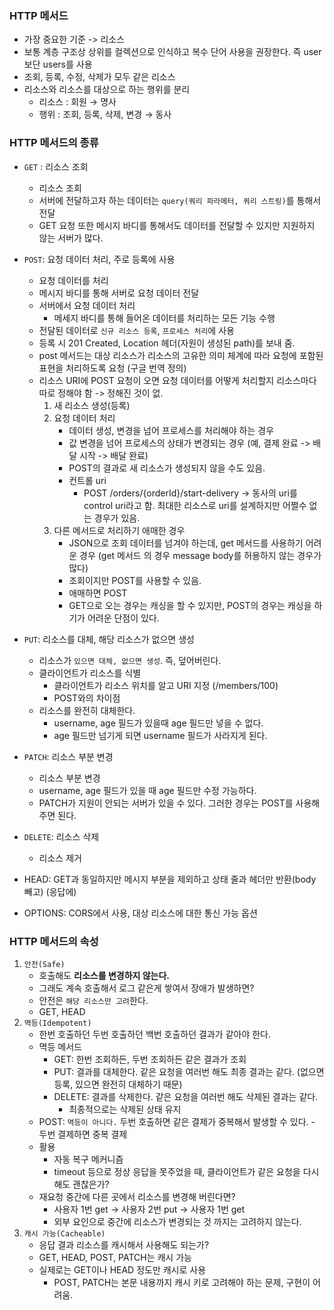 ### HTTP 메서드
- 가장 중요한 기준 -> 리소스
- 보통 계층 구조상 상위를 컬렉션으로 인식하고 복수 단어 사용을 권장한다. 즉 user 보단 users를 사용
- 조회, 등록, 수정, 삭제가 모두 같은 리소스
- 리소스와 리소스를 대상으로 하는 행위를 분리
    - 리소스 : 회원 → 명사
    - 행위 : 조회, 등록, 삭제, 변경 → 동사

### HTTP 메서드의 종류
- `GET` : 리소스 조회
    - 리소스 조회
    - 서버에 전달하고자 하는 데이터는 `query(쿼리 파라메터, 쿼리 스트링)`를 통해서 전달
    - GET 요청 또한 메시지 바디를 통해서도 데이터를 전달할 수 있지만 지원하지 않는 서버가 많다.
    
- `POST`: 요청 데이터 처리, 주로 등록에 사용
    - 요청 데이터를 처리
    - 메시지 바디를 통해 서버로 요청 데이터 전달
    - 서버에서 요청 데이터 처리
        - 메세지 바디를 통해 들어온 데이터를 처리하는 모든 기능 수행
    - 전달된 데이터로 `신규 리소스 등록`, `프로세스 처리`에 사용
    - 등록 시 201 Created, Location 헤더(자원이 생성된 path)를 보내 줌.
    - post 메서드는 대상 리소스가 리소스의 고유한 의미 체계에 따라 요청에 포함된 표현을 처리하도록 요청 (구글 번역 정의)
    - 리소스 URI에 POST 요청이 오면 요청 데이터를 어떻게 처리할지 리소스마다 따로 정해야 함 -> 정해진 것이 없.
        1. 새 리소스 생성(등록)
        2. 요청 데이터 처리
            - 데이터 생성, 변경을 넘어 프로세스를 처리해야 하는 경우
            - 값 변경을 넘어 프로세스의 상태가 변경되는 경우 (예, 결제 완료 -> 배달 시작 -> 배달 완료)
            - POST의 결과로 새 리소스가 생성되지 않을 수도 있음.
            - 컨트롤 uri
                - POST /orders/{orderId}/start-delivery
                → 동사의 uri를 control uri라고 함. 최대한 리소스로 uri를 설계하지만 어쩔수 없는 경우가 있음.
        3. 다른 메서드로 처리하기 애매한 경우
            - JSON으로 조회 데이터를 넘겨야 하는데, get 메서드를 사용하기 어려운 경우 (get 메서드 의 경우 message body를 허용하지 않는 경우가 많다)
            - 조회이지만 POST를 사용할 수 있음.
            - 애매하면 POST
            - GET으로 오는 경우는 캐싱을 할 수 있지만, POST의 경우는 캐싱을 하기가 어려운 단점이 있다.       
- `PUT`: 리소스를 대체, 해당 리소스가 없으면 생성
    - 리소스가 `있으면 대체, 없으면 생성`. 즉, 덮어버린다.
    - 클라이언트가 리소스를 식별
        - 클라이언트가 리소스 위치를 알고 URI 지정 (/members/100)
        - POST와의 차이점
    - 리소스를 완전히 대체한다.
        - username, age 필드가 있을때 age 필드만 넣을 수 없다.
        - age 필드만 넘기게 되면 username 필드가 사라지게 된다.  
- `PATCH`: 리소스 부분 변경
    - 리소스 부분 변경
    - username, age 필드가 있을 때 age 필드만 수정 가능하다.
    - PATCH가 지원이 안되는 서버가 있을 수 있다. 그러한 경우는 POST를 사용해 주면 된다.
- `DELETE`: 리소스 삭제
    - 리소스 제거
- HEAD: GET과 동일하지만 메시지 부분을 제외하고 상태 줄과 헤더만 반환(body 빼고) (응답에)
- OPTIONS: CORS에서 사용, 대상 리소스에 대한 통신 가능 옵션

### HTTP 메서드의 속성

1. `안전(Safe)`
    - 호출해도 **리소스를 변경하지 않는다.**
    - 그래도 계속 호출해서 로그 같은게 쌓여서 장애가 발생하면?
    - 안전은 `해당 리소스만 고려`한다.
    - GET, HEAD
2. `멱등(Idempotent)`
    - 한번 호출하던 두번 호출하던 백번 호출하던 결과가 같아야 한다.
    - 멱등 메서드
        - GET: 한번 조회하든, 두번 조회하든 같은 결과가 조회
        - PUT: 결과를 대체한다. 같은 요청을 여러번 해도 최종 결과는 같다. (없으면 등록, 있으면 완전히 대체하기 때문)
        - DELETE: 결과를 삭제한다. 같은 요청을 여러번 해도 삭제된 결과는 같다.
            - 최종적으로는 삭제된 상태 유지
    - POST: `멱등이 아니다.` 두번 호출하면 같은 결제가 중복해서 발생할 수 있다.
            - 두번 결제하면 중복 결제
    - 활용
        - 자동 복구 메커니즘
        - timeout 등으로 정상 응답을 못주었을 때, 클라이언트가 같은 요청을 다시 해도 괜찮은가?
    - 재요청 중간에 다른 곳에서 리소스를 변경해 버린다면?
        - 사용자 1번 get → 사용자 2번 put → 사용자 1번 get
        - 외부 요인으로 중간에 리소스가 변경되는 것 까지는 고려하지 않는다.
3. `캐시 가능(Cacheable)`
    - 응답 결과 리소스를 캐시해서 사용해도 되는가?
    - GET, HEAD, POST, PATCH는 캐시 가능
    - 실제로는 GET이나 HEAD 정도만 캐시로 사용
        - POST, PATCH는 본문 내용까지 캐시 키로 고려해야 하는 문제, 구현이 어려움.
